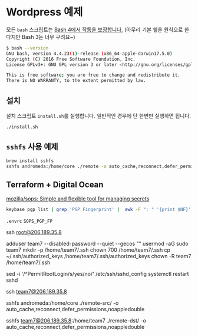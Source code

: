 
# Wordpress 예제

모든 `bash` 스크립트는 [Bash 4에서 작동을 보장합니다.](http://clubmate.fi/upgrade-to-bash-4-in-mac-os-x/) (아무리 기본 쉘을 원칙으로 한다지만 Bash 3는 너무 구려요~)

``` bash
$ bash --version
GNU bash, version 4.4.23(1)-release (x86_64-apple-darwin17.5.0)
Copyright (C) 2016 Free Software Foundation, Inc.
License GPLv3+: GNU GPL version 3 or later <http://gnu.org/licenses/gpl.html>

This is free software; you are free to change and redistribute it.
There is NO WARRANTY, to the extent permitted by law.
```

## 설치

설치 스크립트 `install.sh`를 실행합니다. 일반적인 경우에 단 한번만 실행하면 됩니다.

``` bash
./install.sh
```

## `sshfs` 사용 예제

``` bash
brew install sshfs
sshfs andromeda:/home/core ./remote -o auto_cache,reconnect,defer_permissions,noappledouble
```

## Terraform + Digital Ocean

[mozilla/sops: Simple and flexible tool for managing secrets](https://github.com/mozilla/sops#test-with-the-dev-pgp-key)

``` bash
keybase pgp list | grep 'PGP Fingerprint' |  awk -F ": " '{print $NF}'
```

`.envrc` `SOPS_PGP_FP`



ssh root@206.189.35.8

adduser team7 --disabled-password --quiet  --gecos ""
usermod -aG sudo team7
mkdir -p /home/team7/.ssh
chown 700 /home/team7/.ssh
cp ~/.ssh/authorized_keys /home/team7/.ssh/authorized_keys
chown -R team7 /home/team7/.ssh

sed -i '/^PermitRootLogin/s/yes/no/' /etc/ssh/sshd_config
systemctl restart sshd


ssh team7@206.189.35.8







sshfs andromeda:/home/core ./remote-src/ -o auto_cache,reconnect,defer_permissions,noappledouble

sshfs team7@206.189.35.8:/home/team7 ./remote-dst/ -o auto_cache,reconnect,defer_permissions,noappledouble
